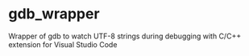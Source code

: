 # gdb_wrapper
Wrapper of gdb to watch UTF-8 strings during debugging with C/C++ extension for Visual Studio Code
